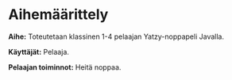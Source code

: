 # Aihemäärittely

**Aihe:** Toteutetaan klassinen 1-4 pelaajan Yatzy-noppapeli Javalla.

**Käyttäjät:** Pelaaja.

**Pelaajan toiminnot:** Heitä noppaa.

